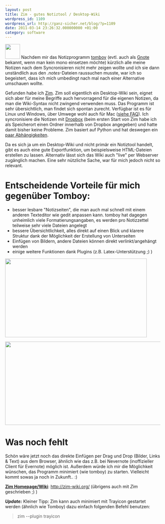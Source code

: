 ```yaml
---
layout: post
title: Zim - gutes Notiztool / Desktop-Wiki
wordpress_id: 1109
wordpress_url: http://ganz-sicher.net/blog/?p=1109
date: 2011-03-14 23:26:32.000000000 +01:00
category: software
---
```

<img class="lefticon" title="zim_icon" src="{{site.url}}/wp-content/uploads/zim_icon.png" alt="" width="48" height="48" />
Nachdem mir das Notizprogramm <a href="http://projects.gnome.org/tomboy/">tomboy</a> (evtl. auch als <a href="http://live.gnome.org/Gnote">Gnote</a> bekannt, wenn man kein mono einsetzen möchte) kürzlich alle meine Notizen nach dem Syncronisieren nicht mehr zeigen wollte und ich sie dann unständlich aus den <em>.notes</em>-Dateien raussuchen musste, war ich so begeistert, dass ich mich umbedingt nach mal nach einer Alternative umschauen wollte.
<!--more-->

Gefunden habe ich <a title="Zim Homepage" href="http://zim-wiki.org/">Zim</a>. Zim soll eigentlich ein Desktop-Wiki sein, eignet sich aber für meine Begriffe auch hervorragend für die eigenen Notizen, da man die Wiki-Syntax nicht zwingend verwenden muss. Das Programm ist sehr übersichtlich, man findet sich spontan zurecht. Verfügbar ist es für Linux und Windows, über Umwege wohl auch für Mac (<a href="http://zim-wiki.org/manual/FAQ.html">siehe FAQ</a>). Ich syncronisiere die Notizen mit <a href="http://www.dropbox.com/">Dropbox</a> (beim ersten Start von Zim habe ich als Speicherort einen Ordner innerhalb von Dropbox angegeben) und hatte damit bisher keine Probleme. Zim basiert auf Python und hat deswegen ein <a title="Zim - Hinweise zur Installation" href="http://zim-wiki.org/install.html">paar Abhängigkeiten</a>.

Da es sich ja um ein Desktop-Wiki und nicht primär ein Notiztool handelt, gibt es auch eine gute Exportfunktion, um beispielsweise HTML-Dateien erstellen zu lassen. Alternativ lässt sich das Wiki auch "live" per Webserver zugänglich machen. Eine sehr nützliche Sache, war für mich jedoch nicht so relevant.

Entscheidende Vorteile für mich gegenüber Tomboy:
==================================================
<ul>
	<li>besser lesbare "Notizseiten", die man auch mal schnell mit einem anderen Texteditor wie gedit anpassen kann. tomboy hat dagegen unheimlich viele Formatierungsangaben, es werden pro Notizzettel teilweise sehr viele Dateien angelegt</li>
	<li>bessere Übersichtlichkeit, alles direkt auf einen Blick und klarere Struktur dank der Möglichkeit der Erstellung von Unterseiten</li>
	<li>Einfügen von Bildern, andere Dateien können direkt verlinkt/angehängt werden</li>
	<li>einige weitere Funktionen dank Plugins (z.B. Latex-Unterstützung ;) )</li>
</ul>

<a href="{{site.url}}/wp-content/uploads/zim_screenshot.png"><img class="borderimg centered" title="zim_screenshot" src="{{site.url}}/wp-content/uploads/zim_screenshot.png" alt="" width="460" height="255" /></a>

<a href="{{site.url}}/wp-content/uploads/zim_ordner.png"><img class="borderimg centered" title="zim_ordner" src="{{site.url}}/wp-content/uploads/zim_ordner.png" alt="" width="650" height="270" /></a>


Was noch fehlt
===============
Schön wäre jetzt noch das direkte Einfügen per Drag und Drop (Bilder, Links &amp; Text) aus dem Browser, ähnlich wie das z.B. bei Nevernote (inoffizieller Client für Evernote) möglich ist. Außerdem würde ich mir die Möglichkeit wünschen, das Programm minimiert (wie tomboy) zu starten. Vielleicht kommt sowas ja noch in Zukunft.. :)

<div class="infobox"><span style="text-decoration: underline;"><strong>Zim Homepage/Wiki</strong></span>: <a href="http://zim-wiki.org/" class="homelink">http://zim-wiki.org/</a> (übrigens auch mit <em>Zim</em> geschrieben ;) )</div>

***Update:*** Kleiner Tipp: Zim kann auch minimiert mit Trayicon gestartet werden (ähnlich wie Tomboy) dazu einfach folgenden Befehl benutzen:

> zim --plugin trayicon
